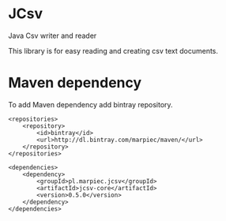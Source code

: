 JCsv
====

Java Csv writer and reader

This library is for easy reading and creating csv text documents.


Maven dependency
===

To add Maven dependency add bintray repository.


    <repositories>
        <repository>
            <id>bintray</id>
            <url>http://dl.bintray.com/marpiec/maven/</url>
        </repository>
    </repositories>

    <dependencies>
        <dependency>
            <groupId>pl.marpiec.jcsv</groupId>
            <artifactId>jcsv-core</artifactId>
            <version>0.5.0</version>
        </dependency>
    </dependencies>
